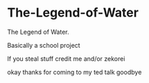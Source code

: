 # The-Legend-of-Water
The Legend of Water. 

Basically a school project

If you steal stuff credit me and/or zekorei

okay thanks for coming to my ted talk goodbye
